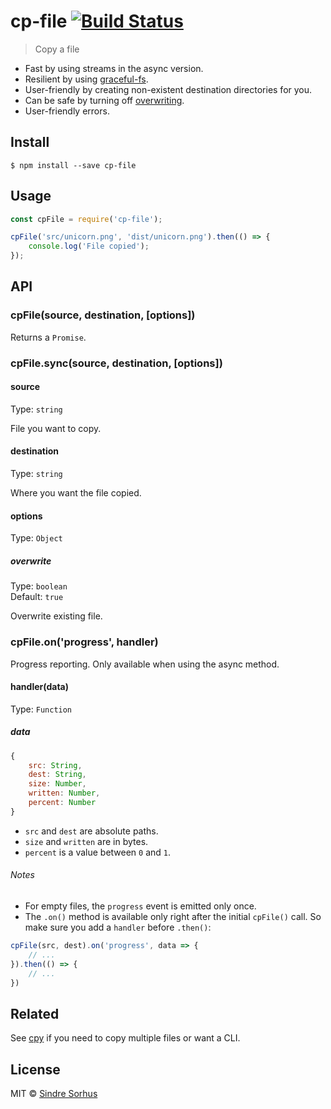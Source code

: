 # cp-file [![Build Status](https://travis-ci.org/sindresorhus/cp-file.svg?branch=master)](https://travis-ci.org/sindresorhus/cp-file)

> Copy a file

- Fast by using streams in the async version.
- Resilient by using [graceful-fs](https://github.com/isaacs/node-graceful-fs).
- User-friendly by creating non-existent destination directories for you.
- Can be safe by turning off [overwriting](#optionsoverwrite).
- User-friendly errors.


## Install

```
$ npm install --save cp-file
```


## Usage

```js
const cpFile = require('cp-file');

cpFile('src/unicorn.png', 'dist/unicorn.png').then(() => {
	console.log('File copied');
});
```


## API

### cpFile(source, destination, [options])

Returns a `Promise`.

### cpFile.sync(source, destination, [options])

#### source

Type: `string`

File you want to copy.

#### destination

Type: `string`

Where you want the file copied.

#### options

Type: `Object`

##### overwrite

Type: `boolean`<br>
Default: `true`

Overwrite existing file.

### cpFile.on('progress', handler)

Progress reporting. Only available when using the async method.

#### handler(data)

Type: `Function`

##### data

```js
{
	src: String,
	dest: String,
	size: Number,
	written: Number,
	percent: Number
}
```

- `src` and `dest` are absolute paths.
- `size` and `written` are in bytes.
- `percent` is a value between `0` and `1`.

###### Notes

- For empty files, the `progress` event is emitted only once.
- The `.on()` method is available only right after the initial `cpFile()` call. So make sure
you add a `handler` before `.then()`:

```js
cpFile(src, dest).on('progress', data => {
	// ...
}).then(() => {
	// ...
})
```


## Related

See [cpy](https://github.com/sindresorhus/cpy) if you need to copy multiple files or want a CLI.


## License

MIT © [Sindre Sorhus](https://sindresorhus.com)
